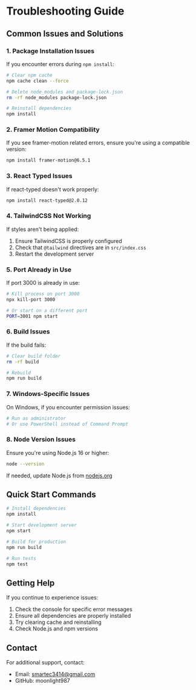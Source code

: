 # Troubleshooting Guide

## Common Issues and Solutions

### 1. Package Installation Issues

If you encounter errors during `npm install`:

```bash
# Clear npm cache
npm cache clean --force

# Delete node_modules and package-lock.json
rm -rf node_modules package-lock.json

# Reinstall dependencies
npm install
```

### 2. Framer Motion Compatibility

If you see framer-motion related errors, ensure you're using a compatible version:

```bash
npm install framer-motion@6.5.1
```

### 3. React Typed Issues

If react-typed doesn't work properly:

```bash
npm install react-typed@2.0.12
```

### 4. TailwindCSS Not Working

If styles aren't being applied:

1. Ensure TailwindCSS is properly configured
2. Check that `@tailwind` directives are in `src/index.css`
3. Restart the development server

### 5. Port Already in Use

If port 3000 is already in use:

```bash
# Kill process on port 3000
npx kill-port 3000

# Or start on a different port
PORT=3001 npm start
```

### 6. Build Issues

If the build fails:

```bash
# Clear build folder
rm -rf build

# Rebuild
npm run build
```

### 7. Windows-Specific Issues

On Windows, if you encounter permission issues:

```bash
# Run as administrator
# Or use PowerShell instead of Command Prompt
```

### 8. Node Version Issues

Ensure you're using Node.js 16 or higher:

```bash
node --version
```

If needed, update Node.js from [nodejs.org](https://nodejs.org/)

## Quick Start Commands

```bash
# Install dependencies
npm install

# Start development server
npm start

# Build for production
npm run build

# Run tests
npm test
```

## Getting Help

If you continue to experience issues:

1. Check the console for specific error messages
2. Ensure all dependencies are properly installed
3. Try clearing cache and reinstalling
4. Check Node.js and npm versions

## Contact

For additional support, contact:
- Email: smartec3414@gmail.com
- GitHub: moonlight987
